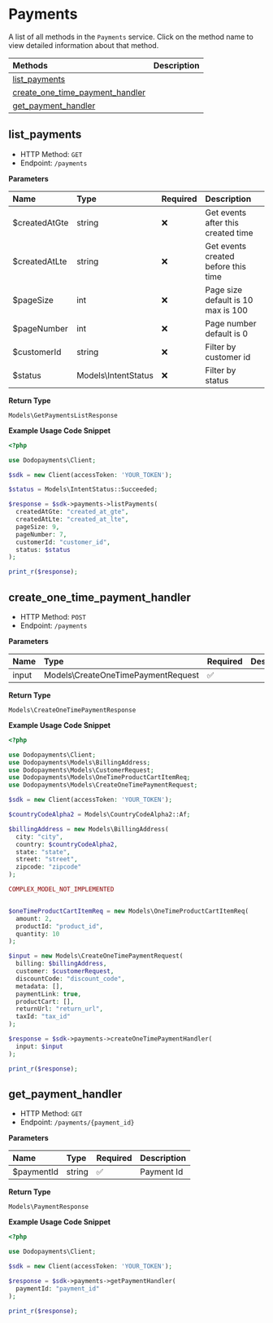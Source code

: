 # Payments

A list of all methods in the `Payments` service. Click on the method name to view detailed information about that method.

| Methods | Description |
| :------ | :---------- |
|[list_payments](#list_payments)|  |
|[create_one_time_payment_handler](#create_one_time_payment_handler)|  |
|[get_payment_handler](#get_payment_handler)|  |

## list_payments


- HTTP Method: `GET`
- Endpoint: `/payments`

**Parameters**

| Name    | Type| Required | Description |
| :-------- | :----------| :----------| :----------|
| $createdAtGte | string | ❌ | Get events after this created time |
| $createdAtLte | string | ❌ | Get events created before this time |
| $pageSize | int | ❌ | Page size default is 10 max is 100 |
| $pageNumber | int | ❌ | Page number default is 0 |
| $customerId | string | ❌ | Filter by customer id |
| $status | Models\IntentStatus | ❌ | Filter by status |

**Return Type**

`Models\GetPaymentsListResponse`

**Example Usage Code Snippet**
```php
<?php

use Dodopayments\Client;

$sdk = new Client(accessToken: 'YOUR_TOKEN');

$status = Models\IntentStatus::Succeeded;

$response = $sdk->payments->listPayments(
  createdAtGte: "created_at_gte",
  createdAtLte: "created_at_lte",
  pageSize: 9,
  pageNumber: 7,
  customerId: "customer_id",
  status: $status
);

print_r($response);
```

## create_one_time_payment_handler


- HTTP Method: `POST`
- Endpoint: `/payments`

**Parameters**

| Name    | Type| Required | Description |
| :-------- | :----------| :----------| :----------|
| input | Models\CreateOneTimePaymentRequest | ✅ |  |

**Return Type**

`Models\CreateOneTimePaymentResponse`

**Example Usage Code Snippet**
```php
<?php

use Dodopayments\Client;
use Dodopayments\Models\BillingAddress;
use Dodopayments\Models\CustomerRequest;
use Dodopayments\Models\OneTimeProductCartItemReq;
use Dodopayments\Models\CreateOneTimePaymentRequest;

$sdk = new Client(accessToken: 'YOUR_TOKEN');

$countryCodeAlpha2 = Models\CountryCodeAlpha2::Af;

$billingAddress = new Models\BillingAddress(
  city: "city",
  country: $countryCodeAlpha2,
  state: "state",
  street: "street",
  zipcode: "zipcode"
);

COMPLEX_MODEL_NOT_IMPLEMENTED


$oneTimeProductCartItemReq = new Models\OneTimeProductCartItemReq(
  amount: 2,
  productId: "product_id",
  quantity: 10
);

$input = new Models\CreateOneTimePaymentRequest(
  billing: $billingAddress,
  customer: $customerRequest,
  discountCode: "discount_code",
  metadata: [],
  paymentLink: true,
  productCart: [],
  returnUrl: "return_url",
  taxId: "tax_id"
);

$response = $sdk->payments->createOneTimePaymentHandler(
  input: $input
);

print_r($response);
```

## get_payment_handler


- HTTP Method: `GET`
- Endpoint: `/payments/{payment_id}`

**Parameters**

| Name    | Type| Required | Description |
| :-------- | :----------| :----------| :----------|
| $paymentId | string | ✅ | Payment Id |

**Return Type**

`Models\PaymentResponse`

**Example Usage Code Snippet**
```php
<?php

use Dodopayments\Client;

$sdk = new Client(accessToken: 'YOUR_TOKEN');

$response = $sdk->payments->getPaymentHandler(
  paymentId: "payment_id"
);

print_r($response);
```




<!-- This file was generated by liblab | https://liblab.com/ -->